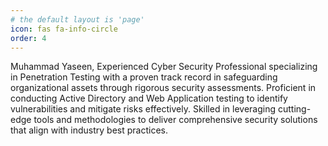 ```yaml
---
# the default layout is 'page'
icon: fas fa-info-circle
order: 4
---
```


Muhammad Yaseen, Experienced Cyber Security Professional specializing in Penetration Testing with a proven track record in safeguarding organizational assets through rigorous security assessments. Proficient in conducting Active Directory and Web Application testing to identify vulnerabilities and mitigate risks effectively. Skilled in leveraging cutting-edge tools and methodologies to deliver comprehensive security solutions that align with industry best practices.

